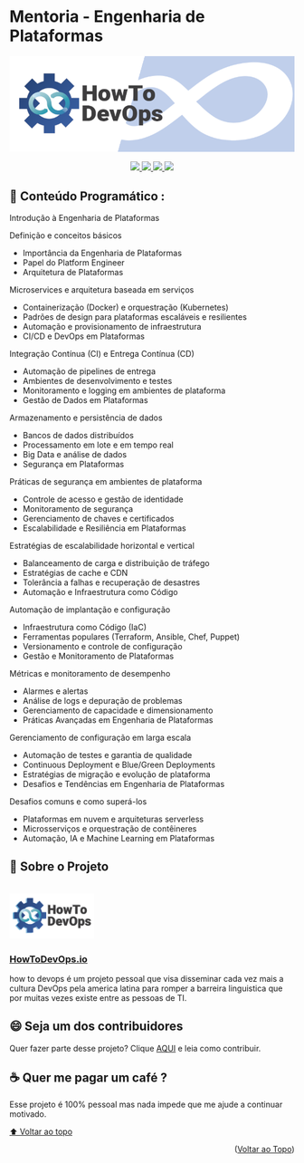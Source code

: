 <div id="top"></div>
<!-- PROJECT LOGO -->

# Mentoria - Engenharia de Plataformas

![Terraform Associate -  Treinamento para Certificação](img/logo2.png)

<p>
<div align="center">
<a href="https://howtodevops.io">
  <img src="https://img.shields.io/badge/YouTube-FF0000?style=for-the-badge&logo=youtube&logoColor=white">
</a>
<a href="https://howtodevops.io">
  <img src="https://img.shields.io/badge/LinkedIn-0077B5?style=for-the-badge&logo=linkedin&logoColor=white">
</a>
<a href="https://howtodevops.io">
  <img src="https://img.shields.io/badge/Twitter-1DA1F2?style=for-the-badge&logo=twitter&logoColor=white">
</a>
<a href="https://howtodevops.io">
  <img src="https://img.shields.io/badge/Instagram-E4405F?style=for-the-badge&logo=instagram&logoColor=whitee">
</a>
</div>
</p>


## 📝 Conteúdo Programático :

Introdução à Engenharia de Plataformas

Definição e conceitos básicos
 - Importância da Engenharia de Plataformas
 - Papel do Platform Engineer
 - Arquitetura de Plataformas

Microservices e arquitetura baseada em serviços
 - Containerização (Docker) e orquestração (Kubernetes)
 - Padrões de design para plataformas escaláveis e resilientes
 - Automação e provisionamento de infraestrutura
 - CI/CD e DevOps em Plataformas

Integração Contínua (CI) e Entrega Contínua (CD)
 - Automação de pipelines de entrega
 - Ambientes de desenvolvimento e testes
 - Monitoramento e logging em ambientes de plataforma
 - Gestão de Dados em Plataformas

Armazenamento e persistência de dados
 - Bancos de dados distribuídos
 - Processamento em lote e em tempo real
 - Big Data e análise de dados
 - Segurança em Plataformas

Práticas de segurança em ambientes de plataforma
 - Controle de acesso e gestão de identidade
 - Monitoramento de segurança
 - Gerenciamento de chaves e certificados
 - Escalabilidade e Resiliência em Plataformas

Estratégias de escalabilidade horizontal e vertical
 - Balanceamento de carga e distribuição de tráfego
 - Estratégias de cache e CDN
 - Tolerância a falhas e recuperação de desastres
 - Automação e Infraestrutura como Código

Automação de implantação e configuração
- Infraestrutura como Código (IaC)
 - Ferramentas populares (Terraform, Ansible, Chef, Puppet)
 - Versionamento e controle de configuração
 - Gestão e Monitoramento de Plataformas

Métricas e monitoramento de desempenho
 - Alarmes e alertas
 - Análise de logs e depuração de problemas
 - Gerenciamento de capacidade e dimensionamento
 - Práticas Avançadas em Engenharia de Plataformas

Gerenciamento de configuração em larga escala
 - Automação de testes e garantia de qualidade
 - Continuous Deployment e Blue/Green Deployments
 - Estratégias de migração e evolução de plataforma
 - Desafios e Tendências em Engenharia de Plataformas

Desafios comuns e como superá-los
 - Plataformas em nuvem e arquiteturas serverless
 - Microsserviços e orquestração de contêineres
 - Automação, IA e Machine Learning em Plataformas



<!-- ABOUT THE PROJECT -->
## 🚀 Sobre o Projeto
<br />
<div align="left">

  <a href="https://howtodevops.io">
    <img src="img/logo.png" alt="Logo" width="150" height="80">
  </a>
  <h3 align="left"> <a href="https://howtodevops.io"> HowToDevOps.io </a> </h3>

</div>

 how to devops é um projeto pessoal que visa disseminar cada vez mais a cultura DevOps pela america latina para romper a barreira linguistica que por muitas vezes existe entre as pessoas de TI.


## 😄 Seja um dos contribuidores<br>

Quer fazer parte desse projeto? Clique [AQUI](CONTRIBUTING.md) e leia como contribuir.

## ☕ Quer me pagar um café ?

Esse projeto é 100% pessoal mas nada impede que me ajude a continuar motivado.

[⬆ Voltar ao topo](https://github.com/HowToDevOpsBr/terraform_associate#top)<br>


<p align="right">(<a href="#top">Voltar ao Topo</a>)</p>
